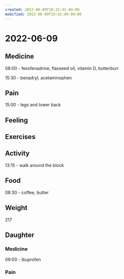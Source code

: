```yaml
---
created: 2022-06-09T10:22:41-04:00
modified: 2022-06-09T15:42:09-04:00
---
```


# 2022-06-09

## Medicine

08:00 - fexofenadrine, flaxseed oil, vitamin D, butterburr 

15:30 - benadryl, acetaminophen 


## Pain

15:00 - legs and lower back 


## Feeling


## Exercises


## Activity

13:15 - walk around the block


## Food

08:30 - coffee, butter 


## Weight

217

## Daughter

### Medicine

09:00 - ibuprofen 


### Pain
